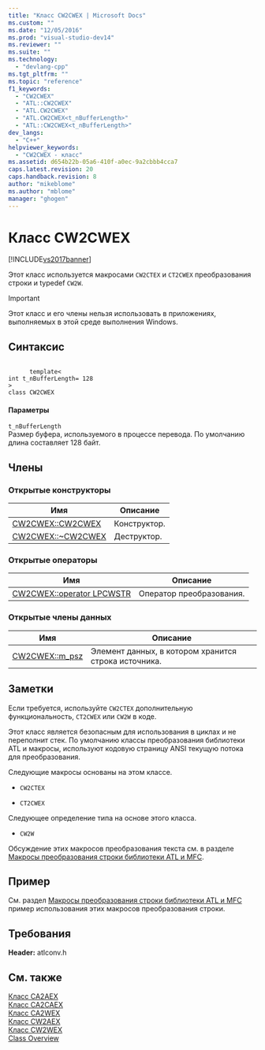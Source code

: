 ```yaml
---
title: "Класс CW2CWEX | Microsoft Docs"
ms.custom: ""
ms.date: "12/05/2016"
ms.prod: "visual-studio-dev14"
ms.reviewer: ""
ms.suite: ""
ms.technology: 
  - "devlang-cpp"
ms.tgt_pltfrm: ""
ms.topic: "reference"
f1_keywords: 
  - "CW2CWEX"
  - "ATL::CW2CWEX"
  - "ATL.CW2CWEX"
  - "ATL.CW2CWEX<t_nBufferLength>"
  - "ATL::CW2CWEX<t_nBufferLength>"
dev_langs: 
  - "C++"
helpviewer_keywords: 
  - "CW2CWEX - класс"
ms.assetid: d654b22b-05a6-410f-a0ec-9a2cbbb4cca7
caps.latest.revision: 20
caps.handback.revision: 8
author: "mikeblome"
ms.author: "mblome"
manager: "ghogen"
---
```

# Класс CW2CWEX
[!INCLUDE[vs2017banner](../../assembler/inline/includes/vs2017banner.md)]

Этот класс используется макросами `CW2CTEX` и `CT2CWEX` преобразования строки и typedef `CW2W`.  
  
> [!IMPORTANT]
>  Этот класс и его члены нельзя использовать в приложениях, выполняемых в этой среде выполнения Windows.  
  
## Синтаксис  
  
```  
  
      template<  
int t_nBufferLength= 128  
>  
class CW2CWEX  
```  
  
#### Параметры  
 `t_nBufferLength`  
 Размер буфера, используемого в процессе перевода.  По умолчанию длина составляет 128 байт.  
  
## Члены  
  
### Открытые конструкторы  
  
|Имя|Описание|  
|---------|--------------|  
|[CW2CWEX::CW2CWEX](../Topic/CW2CWEX::CW2CWEX.md)|Конструктор.|  
|[CW2CWEX::~CW2CWEX](../Topic/CW2CWEX::~CW2CWEX.md)|Деструктор.|  
  
### Открытые операторы  
  
|Имя|Описание|  
|---------|--------------|  
|[CW2CWEX::operator LPCWSTR](../Topic/CW2CWEX::operator%20LPCWSTR.md)|Оператор преобразования.|  
  
### Открытые члены данных  
  
|Имя|Описание|  
|---------|--------------|  
|[CW2CWEX::m\_psz](../Topic/CW2CWEX::m_psz.md)|Элемент данных, в котором хранится строка источника.|  
  
## Заметки  
 Если требуется, используйте `CW2CTEX` дополнительную функциональность, `CT2CWEX` или `CW2W` в коде.  
  
 Этот класс является безопасным для использования в циклах и не переполнит стек.  По умолчанию классы преобразования библиотеки ATL и макросы, используют кодовую страницу ANSI текущую потока для преобразования.  
  
 Следующие макросы основаны на этом классе.  
  
-   `CW2CTEX`  
  
-   `CT2CWEX`  
  
 Следующее определение типа на основе этого класса.  
  
-   `CW2W`  
  
 Обсуждение этих макросов преобразования текста см. в разделе [Макросы преобразования строки библиотеки ATL и MFC](../Topic/ATL%20and%20MFC%20String%20Conversion%20Macros.md).  
  
## Пример  
 См. раздел [Макросы преобразования строки библиотеки ATL и MFC](../Topic/ATL%20and%20MFC%20String%20Conversion%20Macros.md) пример использования этих макросов преобразования строки.  
  
## Требования  
 **Header:** atlconv.h  
  
## См. также  
 [Класс CA2AEX](../../atl/reference/ca2aex-class.md)   
 [Класс CA2CAEX](../../atl/reference/ca2caex-class.md)   
 [Класс CA2WEX](../../atl/reference/ca2wex-class.md)   
 [Класс CW2AEX](../../atl/reference/cw2aex-class.md)   
 [Класс CW2WEX](../../atl/reference/cw2wex-class.md)   
 [Class Overview](../../atl/atl-class-overview.md)
